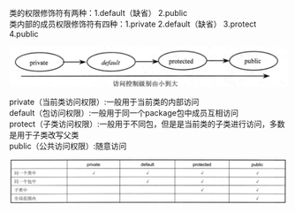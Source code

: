 类的权限修饰符有两种：1.default（缺省） 2.public <br/>
类内部的成员权限修饰符有四种：1.private 2.default（缺省） 3.protect 4.public <br/>

![image](./Static/1-2.png)

private（当前类访问权限）:一般用于当前类的内部访问 <br/>
default（包访问权限）:一般用于同一个package包中成员互相访问 <br/>
protect（子类访问权限）:一般用于不同包，但是是当前类的子类进行访问，多数是用于子类改写父类 <br/>
public（公共访问权限）:随意访问 <br/>

![image](./Static/1-3.png)
